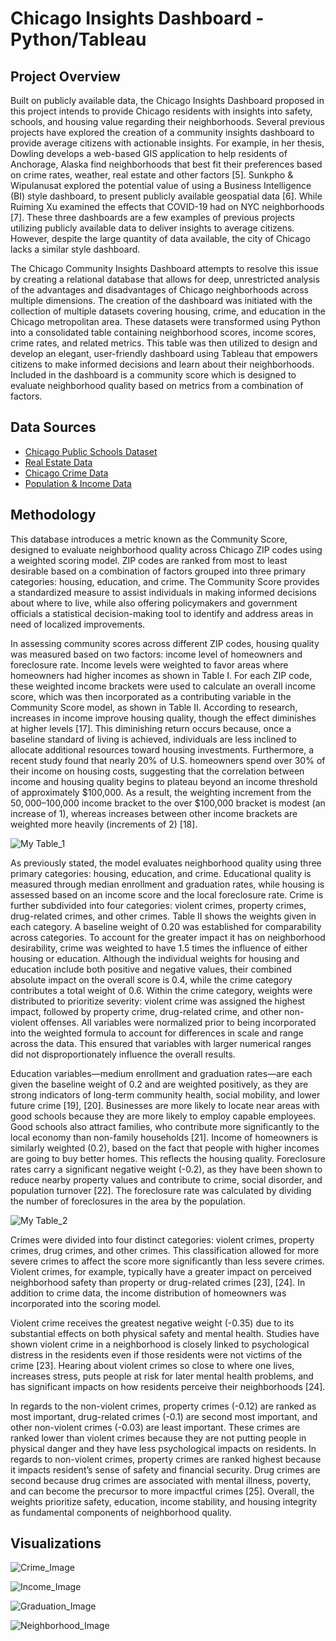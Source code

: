 # Chicago Insights Dashboard - Python/Tableau

## Project Overview
Built on publicly available data, the Chicago Insights Dashboard proposed in this project intends to provide Chicago residents with insights into safety, schools, and housing value regarding their neighborhoods. Several previous projects have explored the creation of a community insights dashboard to provide average citizens with actionable insights. For example, in her thesis, Dowling develops a web-based GIS application to help residents of Anchorage, Alaska find neighborhoods that best fit their preferences based on crime rates, weather, real estate and other factors [5]. Sunkpho & Wipulanusat explored the potential value of using a Business Intelligence (BI) style dashboard, to present publicly available geospatial data [6]. While Ruiming Xu examined the effects that COVID-19 had on NYC neighborhoods [7]. These three dashboards are a few examples of previous projects utilizing publicly available data to deliver insights to average citizens. However, despite the large quantity of data available, the city of Chicago lacks a similar style dashboard.

The Chicago Community Insights Dashboard attempts to resolve this issue by creating a relational database that allows for deep, unrestricted analysis of the advantages and disadvantages of Chicago neighborhoods across multiple dimensions. The creation of the dashboard was initiated with the collection of multiple datasets covering housing, crime, and education in the Chicago metropolitan area. These datasets were transformed using Python into a consolidated table containing neighborhood scores, income scores, crime rates, and related metrics. This table was then utilized to design and develop an elegant, user-friendly dashboard using Tableau that empowers citizens to make informed decisions and learn about their neighborhoods. Included in the dashboard is a community score which is designed to evaluate neighborhood quality based on metrics from a combination of factors.

## Data Sources
- [Chicago Public Schools Dataset](https://data.cityofchicago.org/Education/Chicago-Public-Schools-School-Progress-Reports-SY2/2dn2-x66j/about_data)
- [Real Estate Data](https://www.housingstudies.org/data-portal/browse/?indicator=sales-100-residential-parcel&area=chicago-community-areas&property_type=0&view_as=view-table#)
- [Chicago Crime Data](https://data.cityofchicago.org/Public-Safety/Crimes-2001-to-Present/ijzp-q8t2/about_data)
- [Population & Income Data](https://www.housingstudies.org/data-portal/browse/?indicator=population-and-age&area=cook-county-municipalities&view_as=view-table)

## Methodology
This database introduces a metric known as the Community Score, designed to evaluate neighborhood quality across Chicago ZIP codes using a weighted scoring model. ZIP codes are ranked from most to least desirable based on a combination of factors grouped into three primary categories: housing, education, and crime. The Community Score provides a standardized measure to assist individuals in making informed decisions about where to live, while also offering policymakers and government officials a statistical decision-making tool to identify and address areas in need of localized improvements.

In assessing community scores across different ZIP codes, housing quality was measured based on two factors: income level of homeowners and foreclosure rate. Income levels were weighted to favor areas where homeowners had higher incomes as shown in Table I. For each ZIP code, these weighted income brackets were used to calculate an overall income score, which was then incorporated as a contributing variable in the Community Score model, as shown in Table II. According to research, increases in income improve housing quality, though the effect diminishes at higher levels [17]. This diminishing return occurs because, once a baseline standard of living is achieved, individuals are less inclined to allocate additional resources toward housing investments. Furthermore, a recent study found that nearly 20% of U.S. homeowners spend over 30% of their income on housing costs, suggesting that the correlation between income and housing quality begins to plateau beyond an income threshold of approximately $100,000. As a result, the weighting increment from the $50,000–$100,000 income bracket to the over $100,000 bracket is modest (an increase of 1), whereas increases between other income brackets are weighted more heavily (increments of 2) [18].

![My Table_1](images/Table1.png)

As previously stated, the model evaluates neighborhood quality using three primary categories: housing, education, and crime. Educational quality is measured through median enrollment and graduation rates, while housing is assessed based on an income score and the local foreclosure rate. Crime is further subdivided into four categories: violent crimes, property crimes, drug-related crimes, and other crimes. Table II shows the weights given in each category.  A baseline weight of 0.20 was established for comparability across categories. To account for the greater impact it has on neighborhood desirability, crime was weighted to have 1.5 times the influence of either housing or education. Although the individual weights for housing and education include both positive and negative values, their combined absolute impact on the overall score is 0.4, while the crime category contributes a total weight of 0.6. Within the crime category, weights were distributed to prioritize severity: violent crime was assigned the highest impact, followed by property crime, drug-related crime, and other non-violent offenses. All variables were normalized prior to being incorporated into the weighted formula to account for differences in scale and range across the data. This ensured that variables with larger numerical ranges did not disproportionately influence the overall results.

Education variables—medium enrollment and graduation rates—are each given the baseline weight of 0.2 and are weighted positively, as they are strong indicators of long-term community health, social mobility, and lower future crime [19], [20]. Businesses are more likely to locate near areas with good schools because they are more likely to employ capable employees. Good schools also attract families, who contribute more significantly to the local economy than non-family households [21]. Income of homeowners is similarly weighted (0.2), based on the fact that people with higher incomes are going to buy better homes. This reflects the housing quality. Foreclosure rates carry a significant negative weight (-0.2), as they have been shown to reduce nearby property values and contribute to crime, social disorder, and population turnover [22]. The foreclosure rate was calculated by dividing the number of foreclosures in the area by the population.

![My Table_2](images/Table2.png)

Crimes were divided into four distinct categories: violent crimes, property crimes, drug crimes, and other crimes. This classification allowed for more severe crimes to affect the score more significantly than less severe crimes. Violent crimes, for example, typically have a greater impact on perceived neighborhood safety than property or drug-related crimes [23], [24]. In addition to crime data, the income distribution of homeowners was incorporated into the scoring model. 

Violent crime receives the greatest negative weight (-0.35) due to its substantial effects on both physical safety and mental health. Studies have shown violent crime in a neighborhood is closely linked to psychological distress in the residents even if those residents were not victims of the crime [23]. Hearing about violent crimes so close to where one lives, increases stress, puts people at risk for later mental health problems, and has significant impacts on how residents perceive their neighborhoods [24]. 

In regards to the non-violent crimes, property crimes (-0.12) are ranked as most important, drug-related crimes (-0.1) are second most important, and other non-violent crimes (-0.03) are least important. These crimes are ranked lower than violent crimes because they are not putting people in physical danger and they have less psychological impacts on residents. In regards to non-violent crimes, property crimes are ranked highest because it impacts resident’s sense of safety and financial security. Drug crimes are second because drug crimes are associated with mental illness, poverty, and can become the precursor to more impactful crimes [25]. Overall, the weights prioritize safety, education, income stability, and housing integrity as fundamental components of neighborhood quality.

## Visualizations

![Crime_Image](images/Crime_Image.png)

![Income_Image](images/Income_Image.png)

![Graduation_Image](images/Graduation_Rate_Image.png)

![Neighborhood_Image](images/Neighborhood_Scores_Image.png)



